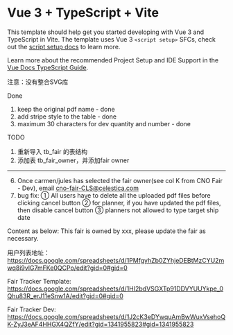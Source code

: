 # Vue 3 + TypeScript + Vite

This template should help get you started developing with Vue 3 and TypeScript in Vite. The template uses Vue 3 `<script setup>` SFCs, check out the [script setup docs](https://v3.vuejs.org/api/sfc-script-setup.html#sfc-script-setup) to learn more.

Learn more about the recommended Project Setup and IDE Support in the [Vue Docs TypeScript Guide](https://vuejs.org/guide/typescript/overview.html#project-setup).

注意：没有整合SVG库

Done
1. keep the original pdf name - done
2. add stripe style to the table - done
3. maximum 30 characters for dev quantity and number - done

TODO
1. 重新导入 tb_fair 的表结构
2. 添加表 tb_fair_owner，并添加fair owner
------------------------------------------------------------------


6. Once carmen/jules has selected the fair owner(see col K from CNO Fair - Dev), email cno-fair-CLS@celestica.com
7. bug fix: 
① All users have to delete all the uploaded pdf files before clicking cancel button
② for planner, if you have updated the pdf files, then disable cancel button
③ planners not allowed to type target ship date

Content as below:
This fair is owned by xxx, please update the fair as necessary.



用户列表地址：
https://docs.google.com/spreadsheets/d/1PMfgyhZb0ZYhjeDEBtMzCYU2mwq8i9vlG7mFKe0QCPo/edit?gid=0#gid=0

Fair Tracker Template:
https://docs.google.com/spreadsheets/d/1HI2bdVSGXTp91DDVYUUYkpe_0Qhu83R_erJ11eSnw1A/edit?gid=0#gid=0

Fair Tracker Dev:
https://docs.google.com/spreadsheets/d/1J2cK3eDYwquAmBwWuxVsehoQK-ZyJ3eAF4HHGX4QZfY/edit?gid=1341955823#gid=1341955823